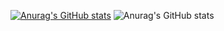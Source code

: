 [![Anurag's GitHub stats](https://github-readme-stats.vercel.app/api?username=funjockerIT)](https://github.com/anuraghazra/github-readme-stats)
![Anurag's GitHub stats](https://github-readme-stats.vercel.app/api?username=funjockerIT&show_icons=true&theme=dracula)
<!--
**funjockerIT/funjockerIT** is a ✨ _special_ ✨ repository because its `README.md` (this file) appears on your GitHub profile.

Here are some ideas to get you started:

- 🔭 I’m currently working on ...
- 🌱 I’m currently learning ...
- 👯 I’m looking to collaborate on ...
- 🤔 I’m looking for help with ...
- 💬 Ask me about ...
- 📫 How to reach me: ...
- 😄 Pronouns: ...
- ⚡ Fun fact: ...
-->
